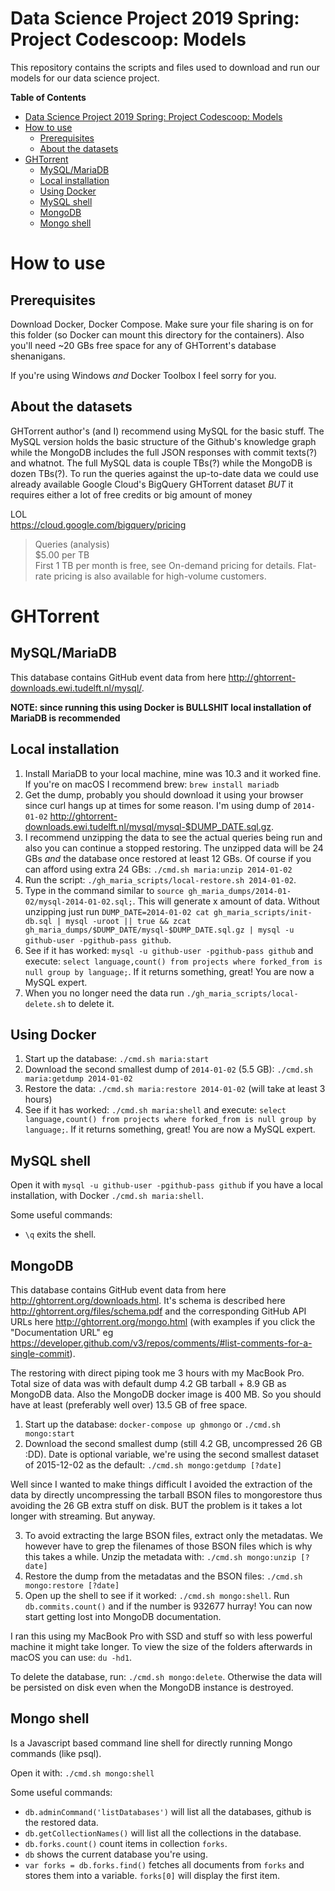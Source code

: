 # Data Science Project 2019 Spring: Project Codescoop: Models

This repository contains the scripts and files used to download and run our models for our data science project.

**Table of Contents**

<!-- toc -->

- [Data Science Project 2019 Spring: Project Codescoop: Models](#data-science-project-2019-spring-project-codescoop-models)
- [How to use](#how-to-use)
  - [Prerequisites](#prerequisites)
  - [About the datasets](#about-the-datasets)
- [GHTorrent](#ghtorrent)
  - [MySQL/MariaDB](#mysqlmariadb)
  - [Local installation](#local-installation)
  - [Using Docker](#using-docker)
  - [MySQL shell](#mysql-shell)
  - [MongoDB](#mongodb)
  - [Mongo shell](#mongo-shell)

<!-- tocstop -->

# How to use

## Prerequisites

Download Docker, Docker Compose. Make sure your file sharing is on for this folder (so Docker can mount this directory for the containers). Also you'll need ~20 GBs free space for any of GHTorrent's database shenanigans.

If you're using Windows *and* Docker Toolbox I feel sorry for you.

## About the datasets

GHTorrent author's (and I) recommend using MySQL for the basic stuff. The MySQL version holds the basic structure of the Github's knowledge graph while the MongoDB includes the full JSON responses with commit texts(?) and whatnot. The full MySQL data is couple TBs(?) while the MongoDB is dozen TBs(?). To run the queries against the up-to-date data we could use already available Google Cloud's BigQuery GHTorrent dataset *BUT* it requires either a lot of free credits or big amount of money

LOL  
https://cloud.google.com/bigquery/pricing
>Queries (analysis)  
>$5.00 per TB  
>First 1 TB per month is free, see On-demand pricing for details. Flat-rate pricing is also available for high-volume customers.

# GHTorrent

## MySQL/MariaDB

This database contains GitHub event data from here http://ghtorrent-downloads.ewi.tudelft.nl/mysql/.

**NOTE: since running this using Docker is BULLSHIT local installation of MariaDB is recommended**

## Local installation

1) Install MariaDB to your local machine, mine was 10.3 and it worked fine. If you're on macOS I recommend brew: `brew install mariadb`
2) Get the dump, probably you should download it using your browser since curl hangs up at times for some reason. I'm using dump of `2014-01-02` http://ghtorrent-downloads.ewi.tudelft.nl/mysql/mysql-$DUMP_DATE.sql.gz.
3) I recommend unzipping the data to see the actual queries being run and also you can continue a stopped restoring. The unzipped data will be 24 GBs *and* the database once restored at least 12 GBs. Of course if you can afford using extra 24 GBs: `./cmd.sh maria:unzip 2014-01-02`
4) Run the script: `./gh_maria_scripts/local-restore.sh 2014-01-02`.
5) Type in the command similar to `source gh_maria_dumps/2014-01-02/mysql-2014-01-02.sql;`.  This will generate x amount of data. Without unzipping just run `DUMP_DATE=2014-01-02 cat gh_maria_scripts/init-db.sql | mysql -uroot || true && zcat gh_maria_dumps/$DUMP_DATE/mysql-$DUMP_DATE.sql.gz | mysql -u github-user -pgithub-pass github`.
6) See if it has worked: `mysql -u github-user -pgithub-pass github` and execute: `select language,count() from projects where forked_from is null group by language;`. If it returns something, great! You are now a MySQL expert.
7) When you no longer need the data run `./gh_maria_scripts/local-delete.sh` to delete it.

## Using Docker

1) Start up the database: `./cmd.sh maria:start`
2) Download the second smallest dump of `2014-01-02` (5.5 GB): `./cmd.sh maria:getdump 2014-01-02`
3) Restore the data: `./cmd.sh maria:restore 2014-01-02` (will take at least 3 hours)
4) See if it has worked: `./cmd.sh maria:shell` and execute: `select language,count() from projects where forked_from is null group by language;`. If it returns something, great! You are now a MySQL expert.

## MySQL shell

Open it with `mysql -u github-user -pgithub-pass github` if you have a local installation, with Docker `./cmd.sh maria:shell`.

Some useful commands:
* `\q` exits the shell.

## MongoDB

This database contains GitHub event data from here http://ghtorrent.org/downloads.html. It's schema is described here http://ghtorrent.org/files/schema.pdf and the corresponding GitHub API URLs here http://ghtorrent.org/mongo.html (with examples if you click the "Documentation URL" eg https://developer.github.com/v3/repos/comments/#list-comments-for-a-single-commit).

The restoring with direct piping took me 3 hours with my MacBook Pro. Total size of data was with default dump 4.2 GB tarball + 8.9 GB as MongoDB data. Also the MongoDB docker image is 400 MB. So you should have at least (preferably well over) 13.5 GB of free space.

1) Start up the database: `docker-compose up ghmongo` or `./cmd.sh mongo:start`
2) Download the second smallest dump (still 4.2 GB, uncompressed 26 GB :DD). Date is optional variable, we're using the second smallest dataset of 2015-12-02 as the default: `./cmd.sh mongo:getdump [?date]`

Well since I wanted to make things difficult I avoided the extraction of the data by directly uncompressing the tarball BSON files to mongorestore thus avoiding the 26 GB extra stuff on disk. BUT the problem is it takes a lot longer with streaming. But anyway.

3) To avoid extracting the large BSON files, extract only the metadatas. We however have to grep the filenames of those BSON files which is why this takes a while. Unzip the metadata with: `./cmd.sh mongo:unzip [?date]`
4) Restore the dump from the metadatas and the BSON files: `./cmd.sh mongo:restore [?date]`
5) Open up the shell to see if it worked: `./cmd.sh mongo:shell`. Run `db.commits.count()` and if the number is 932677 hurray! You can now start getting lost into MongoDB documentation.

I ran this using my MacBook Pro with SSD and stuff so with less powerful machine it might take longer. To view the size of the folders afterwards in macOS you can use: `du -hd1`.

To delete the database, run: `./cmd.sh mongo:delete`. Otherwise the data will be persisted on disk even when the MongoDB instance is destroyed.

## Mongo shell

Is a Javascript based command line shell for directly running Mongo commands (like psql).

Open it with: `./cmd.sh mongo:shell`

Some useful commands:
* `db.adminCommand('listDatabases')` will list all the databases, github is the restored data.
* `db.getCollectionNames()` will list all the collections in the database.
* `db.forks.count()` count items in collection `forks`.
* `db` shows the current database you're using.
* `var forks = db.forks.find()` fetches all documents from `forks` and stores them into a variable. `forks[0]` will display the first item.

